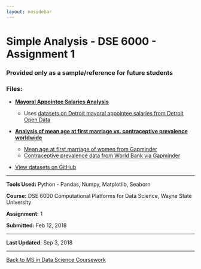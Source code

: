 ```yaml
---
layout: nosidebar
---
```


# Simple Analysis - DSE 6000 - Assignment 1

### Provided only as a sample/reference for future students

### Files:

* **[Mayoral Appointee Salaries Analysis](MayoralAppointeeSalaries.html)**
  * Uses [datasets on Detroit mayoral appointee salaries from Detroit Open Data](http://data.detroitmi.gov/Government/Mayoral-Appointee-Salaries/fwu6-4nb5)

* **[Analysis of mean age at first marriage vs. contraceptive prevalence worldwide](MarriageAgeContraceptivePrevalence.html)**
  * [Mean age at first marriage of women from Gapminder](http://www.gapminder.org/downloads/documentation/gd009)
  * [Contraceptive prevalence data from World Bank via Gapminder](http://data.worldbank.org/indicator/SP.DYN.CONU.ZS)

* [View datasets on GitHub](http://github.com/dcadata/dcadata.github.io/tree/master/ms-coursework/dse6000-a1-simple-analysis/datasets)

***

**Tools Used:** Python - Pandas, Numpy, Matplotlib, Seaborn

**Course:** DSE 6000 Computational Platforms for Data Science, Wayne State University

**Assignment:** 1

**Submitted:** Feb 12, 2018

***

**Last Updated:** Sep 3, 2018

***

[Back to MS in Data Science Coursework](/ms)